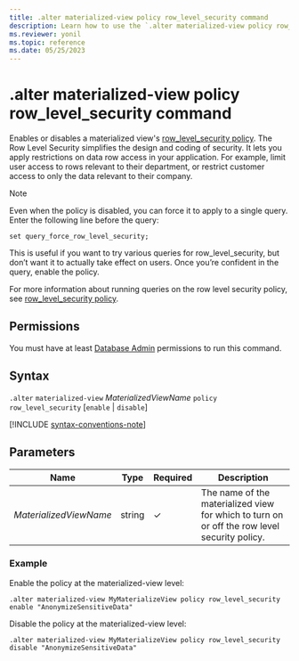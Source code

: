 ```yaml
---
title: .alter materialized-view policy row_level_security command
description: Learn how to use the `.alter materialized-view policy row_level_security` command to enable or disable the materialized view's row level security policy.
ms.reviewer: yonil
ms.topic: reference
ms.date: 05/25/2023
---
```

# .alter materialized-view policy row_level_security command

Enables or disables a materialized view's [row_level_security policy](rowlevelsecuritypolicy.md). The Row Level Security simplifies the design and coding of security. It lets you apply restrictions on data row access in your application. For example, limit user access to rows relevant to their department, or restrict customer access to only the data relevant to their company.

> [!NOTE]
> Even when the policy is disabled, you can force it to apply to a single query. Enter the following line before the query:
>
> `set query_force_row_level_security;`
>
> This is useful if you want to try various queries for row_level_security, but don’t want it to actually take effect on users. Once you’re confident in the query, enable the policy.

For more information about running queries on the row level security policy, see [row_level_security policy](rowlevelsecuritypolicy.md).

## Permissions

You must have at least [Database Admin](access-control/role-based-access-control.md) permissions to run this command.

## Syntax

`.alter` `materialized-view` *MaterializedViewName* `policy` `row_level_security` [`enable` | `disable`]

[!INCLUDE [syntax-conventions-note](../../includes/syntax-conventions-note.md)]

## Parameters

|Name|Type|Required|Description|
|--|--|--|--|
|*MaterializedViewName*|string|&check;|The name of the materialized view for which to turn on or off the row level security policy.|

### Example

Enable the policy at the materialized-view level:

```kusto
.alter materialized-view MyMaterializeView policy row_level_security enable "AnonymizeSensitiveData"
```

Disable the policy at the materialized-view level:

```kusto
.alter materialized-view MyMaterializeView policy row_level_security disable "AnonymizeSensitiveData"
```
